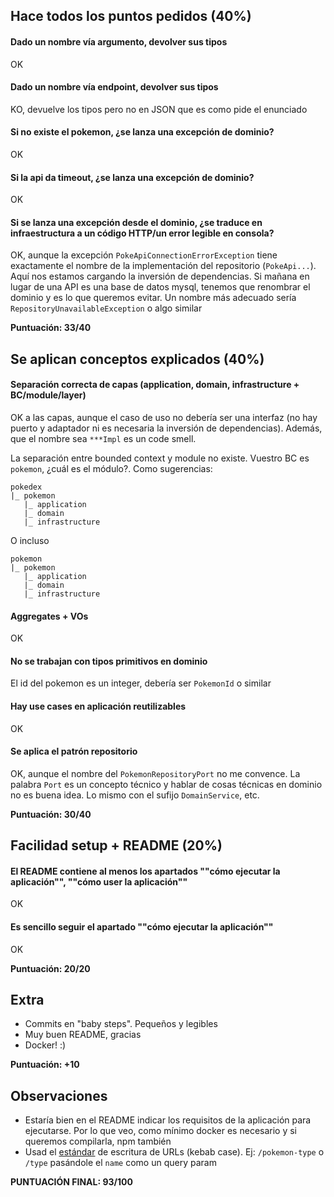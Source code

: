 ## Hace todos los puntos pedidos (40%)

#### Dado un nombre vía argumento, devolver sus tipos

OK

#### Dado un nombre vía endpoint, devolver sus tipos

KO, devuelve los tipos pero no en JSON que es como pide el enunciado

#### Si no existe el pokemon, ¿se lanza una excepción de dominio?

OK

#### Si la api da timeout, ¿se lanza una excepción de dominio?

OK

#### Si se lanza una excepción desde el dominio, ¿se traduce en infraestructura a un código HTTP/un error legible en consola?

OK, aunque la excepción `PokeApiConnectionErrorException` tiene exactamente el nombre de la implementación del
repositorio (`PokeApi...`). Aquí nos estamos cargando la inversión de dependencias. Si mañana en lugar de una API es una
base de datos mysql, tenemos que renombrar el dominio y es lo que queremos evitar. Un nombre más adecuado
sería `RepositoryUnavailableException` o algo similar

**Puntuación: 33/40**

## Se aplican conceptos explicados (40%)

#### Separación correcta de capas (application, domain, infrastructure + BC/module/layer)

OK a las capas, aunque el caso de uso no debería ser una interfaz (no hay puerto y adaptador ni es necesaria la
inversión de dependencias). Además, que el nombre sea `***Impl` es un code smell.

La separación entre bounded context y module no existe. Vuestro BC es `pokemon`, ¿cuál es el módulo?.
Como sugerencias:

```
pokedex
|_ pokemon
   |_ application
   |_ domain
   |_ infrastructure
```

O incluso

```
pokemon
|_ pokemon
   |_ application
   |_ domain
   |_ infrastructure
```

#### Aggregates + VOs

OK

#### No se trabajan con tipos primitivos en dominio

El id del pokemon es un integer, debería ser `PokemonId` o similar

#### Hay use cases en aplicación reutilizables

OK

#### Se aplica el patrón repositorio

OK, aunque el nombre del `PokemonRepositoryPort` no me convence. La palabra `Port` es un concepto técnico y hablar de
cosas técnicas en dominio no es buena idea. Lo mismo con el sufijo `DomainService`, etc.

**Puntuación: 30/40**

## Facilidad setup + README (20%)

#### El README contiene al menos los apartados ""cómo ejecutar la aplicación"", ""cómo user la aplicación""

OK

#### Es sencillo seguir el apartado ""cómo ejecutar la aplicación""

OK

**Puntuación: 20/20**

## Extra

- Commits en "baby steps". Pequeños y legibles
- Muy buen README, gracias
- Docker! :)

**Puntuación: +10**

## Observaciones

- Estaría bien en el README indicar los requisitos de la aplicación para ejecutarse. Por lo que veo, como mínimo docker
  es necesario y si queremos compilarla, npm también
- Usad
  el [estándar](https://www.theserverside.com/blog/Coffee-Talk-Java-News-Stories-and-Opinions/Why-you-should-make-kebab-case-a-URL-naming-convention-best-practice)
  de escritura de URLs (kebab case). Ej: `/pokemon-type` o `/type` pasándole el `name` como un query param

**PUNTUACIÓN FINAL: 93/100**
